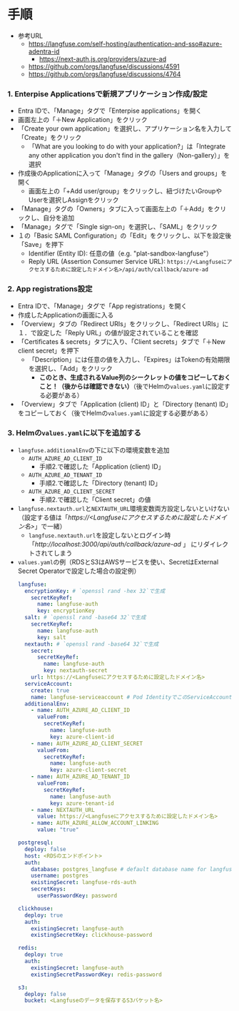 # 手順
- 参考URL
  - https://langfuse.com/self-hosting/authentication-and-sso#azure-adentra-id
    - https://next-auth.js.org/providers/azure-ad
  - https://github.com/orgs/langfuse/discussions/4591
  - https://github.com/orgs/langfuse/discussions/4764

### 1. Enterpise Applicationsで新規アプリケーション作成/設定
- Entra IDで、「Manage」タグで「Enterpise applications」を開く
- 画面左上の「＋New Application」をクリック
- 「Create your own application」を選択し、アプリケーション名を入力して「Create」をクリック
  - 「What are you looking to do with your application?」は「Integrate any other application you don't find in the gallery（Non-gallery）」を選択
- 作成後のApplicationに入って「Manage」タグの「Users and groups」を開く
  - 画面左上の「+Add user/group」をクリックし、紐づけたいGroupやUserを選択しAssignをクリック
- 「Manage」タグの「Owners」タブに入って画面左上の「＋Add」をクリックし、自分を追加
- 「Manage」タグで「Single sign-on」を選択し、「SAML」をクリック
- １の「Basic SAML Configuration」の「Edit」をクリックし、以下を設定後「Save」を押下
  - Identifier (Entity ID): 任意の値（e.g. "plat-sandbox-langfuse"）
  - Reply URL (Assertion Consumer Service URL): `https://<Langfuseにアクセスするために設定したドメイン名>/api/auth/callback/azure-ad`

### 2. App registrations設定
- Entra IDで、「Manage」タグで「App registrations」を開く
- 作成したApplicationの画面に入る
- 「Overview」タブの「Redirect URIs」をクリックし、「Redirect URIs」に１．で設定した「Reply URL」の値が設定されていることを確認
- 「Certificates & secrets」タブに入り、「Client secrets」タブで「＋New client secret」を押下
  - 「Description」には任意の値を入力し、「Expires」はTokenの有効期限を選択し、「Add」をクリック
    - **このとき、生成されるValue列のシークレットの値をコピーしておくこと！（後からは確認できない）**（後でHelmの`values.yaml`に設定する必要がある）
- 「Overview」タブで「Application (client) ID」と「Directory (tenant) ID」をコピーしておく（後でHelmの`values.yaml`に設定する必要がある）

### 3. Helmの`values.yaml`に以下を追加する
- `langfuse.additionalEnv`の下に以下の環境変数を追加
  - `AUTH_AZURE_AD_CLIENT_ID`
    - 手順2.で確認した「Application (client) ID」
  - `AUTH_AZURE_AD_TENANT_ID`
    - 手順2.で確認した「Directory (tenant) ID」
  - `AUTH_AZURE_AD_CLIENT_SECRET`
    - 手順2.で確認した「Client secret」の値
- `langfuse.nextauth.url`と`NEXTAUTH_URL`環境変数両方設定しないといけない（設定する値は「*https://<Langfuseにアクセスするために設定したドメイン名>*」で一緒）
  - `langfuse.nextauth.url`を設定しないとログイン時「*http://localhost:3000/api/auth/callback/azure-ad* 」 にリダイレクトされてしまう
- `values.yaml`の例（RDSとS3はAWSサービスを使い、SecretはExternal Secret Operatorで設定した場合の設定例）  
  ```yaml
  langfuse: 
    encryptionKey: # `openssl rand -hex 32`で生成
      secretKeyRef:
        name: langfuse-auth
        key: encryptionKey
    salt: # `openssl rand -base64 32`で生成
      secretKeyRef:
        name: langfuse-auth
        key: salt
    nextauth: # `openssl rand -base64 32`で生成
      secret:
        secretKeyRef:
          name: langfuse-auth
          key: nextauth-secret
      url: https://<Langfuseにアクセスするために設定したドメイン名>
    serviceAccount:
      create: true
      name: langfuse-serviceaccount # Pod IdentityでこのServiceAccountに対してS3の権限を与えること
    additionalEnv:
      - name: AUTH_AZURE_AD_CLIENT_ID
        valueFrom:
          secretKeyRef:
            name: langfuse-auth
            key: azure-client-id
      - name: AUTH_AZURE_AD_CLIENT_SECRET
        valueFrom:
          secretKeyRef:
            name: langfuse-auth
            key: azure-client-secret
      - name: AUTH_AZURE_AD_TENANT_ID
        valueFrom:
          secretKeyRef:
            name: langfuse-auth
            key: azure-tenant-id
      - name: NEXTAUTH_URL
        value: https://<Langfuseにアクセスするために設定したドメイン名>
      - name: AUTH_AZURE_ALLOW_ACCOUNT_LINKING
        value: "true"

  postgresql:
    deploy: false
    host: <RDSのエンドポイント>
    auth:
      database: postgres_langfuse # default database name for langfuse（事前にRDSに入って作成しておく必要がある）
      username: postgres
      existingSecret: langfuse-rds-auth
      secretKeys:
        userPasswordKey: password

  clickhouse:
    deploy: true
    auth:
      existingSecret: langfuse-auth
      existingSecretKey: clickhouse-password

  redis:
    deploy: true
    auth:
      existingSecret: langfuse-auth
      existingSecretPasswordKey: redis-password

  s3:
    deploy: false
    bucket: <Langfuseのデータを保存するS3バケット名>
  ```